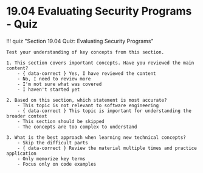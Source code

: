 # 19.04 Evaluating Security Programs - Quiz

!!! quiz "Section 19.04 Quiz: Evaluating Security Programs"

    Test your understanding of key concepts from this section.

    1. This section covers important concepts. Have you reviewed the main content?
        - { data-correct } Yes, I have reviewed the content
        - No, I need to review more
        - I'm not sure what was covered
        - I haven't started yet

    2. Based on this section, which statement is most accurate?
        - This topic is not relevant to software engineering
        - { data-correct } This topic is important for understanding the broader context
        - This section should be skipped
        - The concepts are too complex to understand

    3. What is the best approach when learning new technical concepts?
        - Skip the difficult parts
        - { data-correct } Review the material multiple times and practice application
        - Only memorize key terms
        - Focus only on code examples
